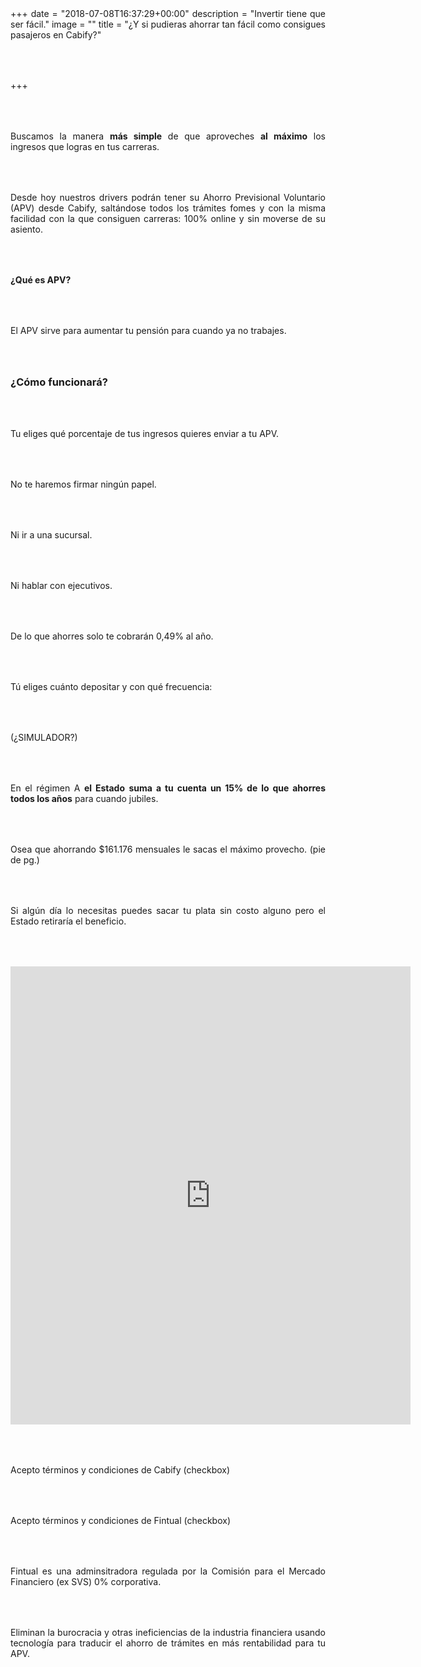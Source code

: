+++
date = "2018-07-08T16:37:29+00:00"
description = "Invertir tiene que ser fácil."
image = ""
title = "¿Y si pudieras ahorrar tan fácil como consigues pasajeros en Cabify?"

+++
<style>

p { margin:4rem 0px; text-align:justify; }

.footer-big__overlap { padding-bottom:0px; }

.image-wrapper {

text-align: center;

}

.image-wrapper img {

width: 60%; text-align: center; margin: 40px 0px;

}

@media (max-width: 768px)  {

.image-wrapper img {

width: 100%;

}

}

</style>

Buscamos la manera **más simple** de que aproveches **al máximo** los ingresos que logras en tus carreras.

Desde hoy nuestros drivers podrán tener su Ahorro Previsional Voluntario (APV) desde Cabify, saltándose todos los trámites fomes y con la misma facilidad con la que consiguen carreras: 100% online y sin moverse de su asiento.

**¿Qué es APV?**

El APV sirve para aumentar tu pensión para cuando ya no trabajes.

### ¿Cómo funcionará?

Tu eliges qué porcentaje de tus ingresos quieres enviar a tu APV.

No te haremos firmar ningún papel.

Ni ir a una sucursal.

Ni hablar con ejecutivos.

De lo que ahorres solo te cobrarán 0,49% al año.

Tú eliges cuánto depositar y con qué frecuencia:

(¿SIMULADOR?)

En el régimen A **el Estado** **suma a tu cuenta un 15% de lo que ahorres** **todos los años** para cuando jubiles.

Osea que ahorrando $161.176 mensuales le sacas el máximo provecho. (pie de pg.) 

Si algún día lo necesitas puedes sacar tu plata sin costo alguno pero el Estado retiraría el beneficio.

<iframe src="https://docs.google.com/forms/d/e/1FAIpQLSf7GRwn2GIz7nCfRv4M7U2IYPHYgXoENoWclfQjwzgJ5ut--g/viewform?embedded=true" width="640" height="733" frameborder="0" marginheight="0" marginwidth="0">Loading...</iframe>

Acepto términos y condiciones de Cabify (checkbox)

Acepto términos y condiciones de Fintual (checkbox)

Fintual es una adminsitradora regulada por la Comisión para el Mercado Financiero (ex SVS) 0% corporativa.

Eliminan la burocracia y otras ineficiencias de la industria financiera usando tecnología para traducir el ahorro de trámites en más rentabilidad para tu APV.